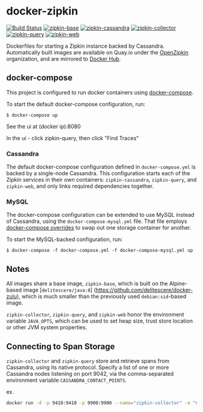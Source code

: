 # docker-zipkin

[![Build Status](https://travis-ci.org/openzipkin/docker-zipkin.svg)](https://travis-ci.org/openzipkin/docker-zipkin)
[![zipkin-base](https://quay.io/repository/openzipkin/zipkin-base/status "zipkin-base")](https://quay.io/repository/openzipkin/zipkin-base)
[![zipkin-cassandra](https://quay.io/repository/openzipkin/zipkin-cassandra/status "zipkin-cassandra")](https://quay.io/repository/openzipkin/zipkin-cassandra)
[![zipkin-collector](https://quay.io/repository/openzipkin/zipkin-collector/status "zipkin-collector")](https://quay.io/repository/openzipkin/zipkin-collector)
[![zipkin-query](https://quay.io/repository/openzipkin/zipkin-query/status "zipkin-query")](https://quay.io/repository/openzipkin/zipkin-query)
[![zipkin-web](https://quay.io/repository/openzipkin/zipkin-web/status "zipkin-web")](https://quay.io/repository/openzipkin/zipkin-web)

Dockerfiles for starting a Zipkin instance backed by Cassandra. Automatically built images are available on Quay.io
under the [OpenZipkin](https://quay.io/organization/openzipkin) organization, and are mirrored to
[Docker Hub](https://hub.docker.com/u/openzipkin/).

## docker-compose

This project is configured to run docker containers using
[docker-compose](https://docs.docker.com/compose/).

To start the default docker-compose configuration, run:

    $ docker-compose up

See the ui at (docker ip):8080

In the ui - click zipkin-query, then click "Find Traces"

### Cassandra

The default docker-compose configuration defined in `docker-compose.yml` is
backed by a single-node Cassandra. This configuration starts each of the Zipkin
services in their own containers: `zipkin-cassandra`, `zipkin-query`, and
`zipkin-web`, and only links required dependencies together.

### MySQL

The docker-compose configuration can be extended to use MySQL instead of
Cassandra, using the `docker-compose-mysql.yml` file. That file employs
[docker-compose overrides](https://docs.docker.com/compose/extends/#multiple-compose-files)
to swap out one storage container for another.

To start the MySQL-backed configuration, run:

    $ docker-compose -f docker-compose.yml -f docker-compose-mysql.yml up

## Notes

All images share a base image, 
`zipkin-base`, which is built on the Alpine-based image [`delitescere/java:8`] (https://github.com/delitescere/docker-zulu), which is much smaller than the previously used `debian:sid`-based image.

`zipkin-collector`, `zipkin-query`, and `zipkin-web` honor the environment variable `JAVA_OPTS`, which can be used to set heap size, trust store location or other JVM system properties.

## Connecting to Span Storage

`zipkin-collector` and `zipkin-query` store and retrieve spans from Cassandra, using its native protocol. Specify a list of one or more Cassandra nodes listening on port 9042, via the comma-separated environment variable `CASSANDRA_CONTACT_POINTS`.

ex. 
```bash
docker run -d -p 9410:9410 -p 9900:9900 --name="zipkin-collector" -e "CASSANDRA_CONTACT_POINTS=node1,node2,node3" "openzipkin/zipkin-collector:latest"
```
